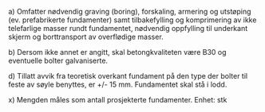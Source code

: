 a) Omfatter nødvendig graving (boring), forskaling, armering og utstøping (ev. prefabrikerte fundamenter) samt tilbakefylling og komprimering av ikke telefarlige masser rundt fundamentet, nødvendig oppfylling til underkant skjerm og borttransport av overflødige masser.

b) Dersom ikke annet er angitt, skal betongkvaliteten være B30 og eventuelle bolter galvaniserte.

d) Tillatt avvik fra teoretisk overkant fundament på den type der bolter til feste av søyle benyttes, er +/- 15 mm. Fundamentet skal stå i lodd.

x) Mengden måles som antall prosjekterte fundamenter. Enhet: stk

